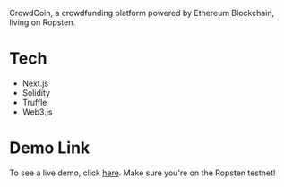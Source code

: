 CrowdCoin, a crowdfunding platform powered by Ethereum Blockchain, living on Ropsten.

# Tech

- Next.js
- Solidity
- Truffle
- Web3.js

# Demo Link

To see a live demo, click [here](https://crowdcoincrypto.vercel.app/). Make sure you're on the Ropsten testnet!
